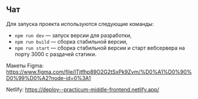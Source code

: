 ## Чат

Для запуска проекта используются следующие команды:

- `npm run dev` — запуск версии для разработки,
- `npm run build` — сборка стабильной версии,
- `npm run start` — сборка стабильной версии и старт вебсервера на порту 3000 с раздачей статики.

Макеты Figma: https://www.figma.com/file/lTjtfhp89O2G2tSxPk9Zvm/%D0%A1%D0%90%D0%99%D0%A2?node-id=0%3A1

Netlify: https://deploy--practicum-middle-frontend.netlify.app/
